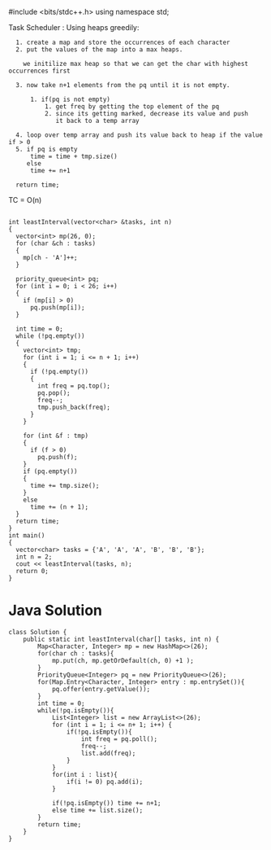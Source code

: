 #include <bits/stdc++.h>
using namespace std;

Task Scheduler :
    Using heaps greedily:

      1. create a map and store the occurrences of each character
      2. put the values of the map into a max heaps.

        we initilize max heap so that we can get the char with highest occurrences first

      3. now take n+1 elements from the pq until it is not empty.

          1. if(pq is not empty)
              1. get freq by getting the top element of the pq
              2. since its getting marked, decrease its value and push
                 it back to a temp array

      4. loop over temp array and push its value back to heap if the value if > 0
      5. if pq is empty
          time = time + tmp.size()
         else
          time += n+1

      return time;

TC = O(n)

```

int leastInterval(vector<char> &tasks, int n)
{
  vector<int> mp(26, 0);
  for (char &ch : tasks)
  {
    mp[ch - 'A']++;
  }

  priority_queue<int> pq;
  for (int i = 0; i < 26; i++)
  {
    if (mp[i] > 0)
      pq.push(mp[i]);
  }

  int time = 0;
  while (!pq.empty())
  {
    vector<int> tmp;
    for (int i = 1; i <= n + 1; i++)
    {
      if (!pq.empty())
      {
        int freq = pq.top();
        pq.pop();
        freq--;
        tmp.push_back(freq);
      }
    }

    for (int &f : tmp)
    {
      if (f > 0)
        pq.push(f);
    }
    if (pq.empty())
    {
      time += tmp.size();
    }
    else
      time += (n + 1);
  }
  return time;
}
int main()
{
  vector<char> tasks = {'A', 'A', 'A', 'B', 'B', 'B'};
  int n = 2;
  cout << leastInterval(tasks, n);
  return 0;
}

```

# Java Solution 

```
class Solution {
    public static int leastInterval(char[] tasks, int n) {
        Map<Character, Integer> mp = new HashMap<>(26);
        for(char ch : tasks){
            mp.put(ch, mp.getOrDefault(ch, 0) +1 );
        }
        PriorityQueue<Integer> pq = new PriorityQueue<>(26);
        for(Map.Entry<Character, Integer> entry : mp.entrySet()){
            pq.offer(entry.getValue());
        }
        int time = 0;
        while(!pq.isEmpty()){
            List<Integer> list = new ArrayList<>(26);
            for (int i = 1; i <= n+ 1; i++) {
                if(!pq.isEmpty()){
                    int freq = pq.poll();
                    freq--;
                    list.add(freq);
                }
            }
            for(int i : list){
                if(i != 0) pq.add(i);
            }

            if(!pq.isEmpty()) time += n+1;
            else time += list.size();
        }
        return time;
    }
}

```
